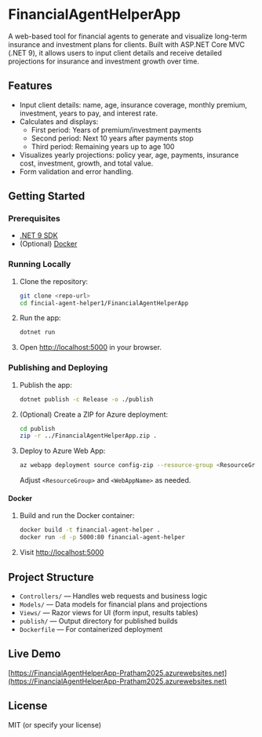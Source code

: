 # FinancialAgentHelperApp

A web-based tool for financial agents to generate and visualize long-term insurance and investment plans for clients. Built with ASP.NET Core MVC (.NET 9), it allows users to input client details and receive detailed projections for insurance and investment growth over time.

## Features
- Input client details: name, age, insurance coverage, monthly premium, investment, years to pay, and interest rate.
- Calculates and displays:
  - First period: Years of premium/investment payments
  - Second period: Next 10 years after payments stop
  - Third period: Remaining years up to age 100
- Visualizes yearly projections: policy year, age, payments, insurance cost, investment, growth, and total value.
- Form validation and error handling.

## Getting Started

### Prerequisites
- [.NET 9 SDK](https://dotnet.microsoft.com/en-us/download/dotnet/9.0)
- (Optional) [Docker](https://www.docker.com/)

### Running Locally
1. Clone the repository:
   ```bash
   git clone <repo-url>
   cd fincial-agent-helper1/FinancialAgentHelperApp
   ```
2. Run the app:
   ```bash
   dotnet run
   ```
3. Open [http://localhost:5000](http://localhost:5000) in your browser.

### Publishing and Deploying
1. Publish the app:
   ```bash
   dotnet publish -c Release -o ./publish
   ```
2. (Optional) Create a ZIP for Azure deployment:
   ```bash
   cd publish
   zip -r ../FinancialAgentHelperApp.zip .
   ```
3. Deploy to Azure Web App:
   ```bash
   az webapp deployment source config-zip --resource-group <ResourceGroup> --name <WebAppName> --src ../FinancialAgentHelperApp.zip
   ```
   Adjust `<ResourceGroup>` and `<WebAppName>` as needed.

#### Docker
1. Build and run the Docker container:
   ```bash
   docker build -t financial-agent-helper .
   docker run -d -p 5000:80 financial-agent-helper
   ```
2. Visit [http://localhost:5000](http://localhost:5000)

## Project Structure
- `Controllers/` — Handles web requests and business logic
- `Models/` — Data models for financial plans and projections
- `Views/` — Razor views for UI (form input, results tables)
- `publish/` — Output directory for published builds
- `Dockerfile` — For containerized deployment

## Live Demo
[https://FinancialAgentHelperApp-Pratham2025.azurewebsites.net](https://FinancialAgentHelperApp-Pratham2025.azurewebsites.net)

## License
MIT (or specify your license)
